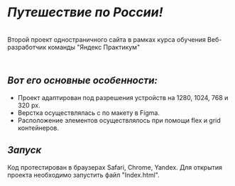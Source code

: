 # *Путешествие по России!* 

<br>Второй проект одностраничного сайта в рамках курса обучения Веб-разработчик команды "Яндекс Практикум"</br> 
## <br>*Вот его основные особенности:*</br>   
* Проект адаптирован под разрешения устройств на 1280, 1024, 768 и 320 px.
* Верстка осуществлялась с по макету в Figma.
* Расположение элементов осуществлялось при помощи flex и grid контейнеров.


## *Запуск* 
Код протестирован в браузерах Safari, Chrome, Yandex. Для открытия проекта необходимо запустить файл "Index.html".
